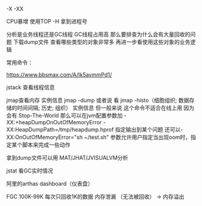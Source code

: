 -X 
-XX

CPU暴增 使用TOP -H 拿到进程号

分析是业务线程还是GC线程
GC线程占用高 那么要排查为什么会有大量回收的问题
下载dump文件 查看哪些类型的对象非常多 再进一步看使用这些对象的业务逻辑

常用命令：

https://www.bbsmax.com/A/lk5avmmPd1/

jstack 查看线程信息


jmap查看内存 实例信息 jmap -dump 或者说 看 jmap -histo（细胞组织; 数据存储的时间间隔; 历史; 组织） 实例信息
但一般来说 这个命令不适合在线上用 因为会有 Stop-The-World
那么可以在jvm配置参数加 -XX:+heapDumpOnOutOfMemoryError
-XX:HeapDumpPath=/tmp/heapdump.hprof 指定输出到某个问题 
还可以-XX:OnOutOfMemoryError="sh ~/test.sh"  参数允许用户指定当出现oom时，指定某个脚本来完成一些动作

拿到dump文件可以用 MAT/JHAT/JVISUALVM分析

jstat 看GC实时情况


阿里的arthas dashboard（仪表盘）

FGC 100K-99K 每次只回收1K的数据
内存泄漏 （无法被回收） -> 内存溢出

